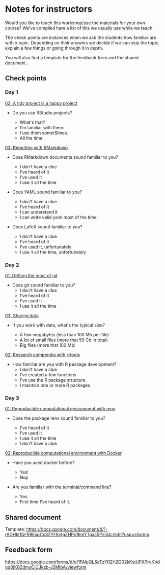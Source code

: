  # Notes for instructors

Would you like to teach this workshop/use the materials for your own course? We've compiled here a list of this we usually use while we teach. 

The check points are instances when we ask the students how familiar are with x topic. Depending on their answers we decide if we can skip the topic, explain a few things or going through it in depth. 

You will also find a template for the feedback form and the shared document. 

##  Check points

### Day 1

[02: A tidy project is a happy project](/reproducibility-with-r/materials/day1/02-projects/)

* Do you use RStudio projects? 

  * What's that?
  * I'm familiar with them.
  * I use them sometSimes.
  * All the time.


[03: Reporting with RMarkdown](/reproducibility-with-r/materials/day1/03-rmarkdown/)

* Does RMarkdown documents sound familiar to you?
  * I don't have a clue
  * I've heard of it
  * I've used it
  * I use it all the time


* Does YAML sound familiar to you?
  * I don't have a clue
  * I've heard of it
  * I can understand it
  * I can write valid yaml most of the time

* Does LaTeX sound familiar to you?
  * I don't have a clue
  * I've heard of it
  * I've used it, unfortunately
  * I use it all the time, unfortunately

### Day 2

[01: Getting the most of git](/reproducibility-with-r/materials/day2/01-git/#git-and-github)

* Does git sound familiar to you?
  * I don't have a clue
  * I've heard of it
  * I've used it
  * I use it all the time
  


[03: Sharing data](/reproducibility-with-r/materials/day2/03-data/)

* If you work with data, what's the typical size?

  * A few megabytes (less than 100 Mb per file)
  * A lot of small files (more that 50 Gb in total)
  * Big files (more that 100 Mb)


[02: Research compendia with rrtools](/reproducibility-with-r/materials/day2/02-rrtools/)

* How familiar are you with R package development?
  * I don't have a clue
  * I've created a few functions
  * I've use the R package structure
  * I maintain one or more R packages

### Day 3

[01: Reproducible computational environment with renv](/reproducibility-with-r/materials/day3/01-renv/)

* Does the package renv sound familiar to you? 

  * I've heard of it
  * I've used it
  * I use it all the time
  * I don't have a clue
  
[02: Reproducible computational environment with Docker](/reproducibility-with-r/materials/day3/02-docker/)

* Have you used docker before? 

  * Yes!
  * Nop
  
* Are you familiar with the terminal/command line?

  * Yes.
  * First time I've heard of it. 


## Shared document

Template: https://docs.google.com/document/d/1-rADHkl1QFR8EspCsS2YF6vtgZHPx16mYTgxc5PznQc/edit?usp=sharing

## Feedback form

https://docs.google.com/forms/d/e/1FAIpQLSeTzYR2HZG02kKstUPXPrvKVdgq0jK8ZdmuCiCJkzb-J2MIbA/viewform

